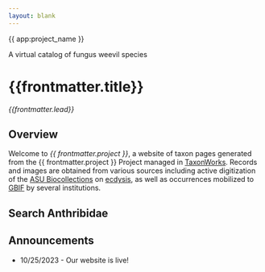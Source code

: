 ```yaml
---
layout: blank
---
```

<GalleryCarousel :depiction-id= "[708197]" height="500px">
  <div class="flex flex-col justify-center items-center w-full h-full bg-black bg-opacity-25 text-white gap-4 px-4 box-border">
    <span class="text-4xl font-medium">{{ app:project_name }}</span>
    <p class="text-lg sm:text-xl">A virtual catalog of fungus weevil species</p>
    <div class="mx-auto flex flex-col items-center mt-6 sm:mt-10 w-full ">
      <autocomplete-otu class="w-full sm:w-96 text-base-content ml-2 sm:ml-0" placeholder="Search by taxon name" autofocus/>
    </em>
    </div>
  </div>
</GalleryCarousel>    

<div class="container mx-auto my-8 px-4 md:px-0 box-border">
  
# {{frontmatter.title}}
_{{frontmatter.lead}}_

## Overview
Welcome to *{{ frontmatter.project }}*, a website of taxon pages generated from the {{ frontmatter.project }} Project managed in [TaxonWorks](https://taxonworks.org). Records and images are obtained from various sources including active digitization of the [ASU Biocollections](https://sols.asu.edu/research/natural-history-collections) on [ecdysis](https://ecdysis.org), as well as occurrences mobilized to [GBIF](https://gbif.org) by several institutions. 

## Search Anthribidae
<autocomplete-otu class="w-80"/>

## Announcements
* 10/25/2023 - Our website is live!
